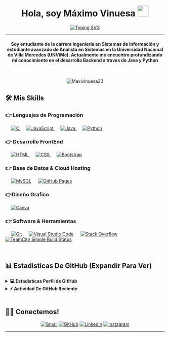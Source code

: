 
<h1 align="center">Hola, soy Máximo Vinuesa <img src="https://media.giphy.com/media/hvRJCLFzcasrR4ia7z/giphy.gif" width="35"></h1>
<p align="center">
  <a href="https://git.io/typing-svg"><img src="https://readme-typing-svg.demolab.com?font=Fira+Code&pause=1000&width=435&lines=Estudiante++De+Ingenier%C3%ADa+En+Sistemas+De+Informaci%C3%B3n;Estudiante+Avanzado+De+Analista+En+Sistemas;Estudiante+Java+BackEnd+en+Alura" alt="Typing SVG" /></a>
</p>
<hr/>
<h4 align="center">Soy entudiante de la carrera Ingenieria en Sistemas de Información y estudiante avanzado de Analista en Sistemas en la Universidad Nacional de Villa Mercedes (UNViMe). Actualmente me encuentro profundizando mi conocimiento en el desarrollo Backend a traves de Java y Python</h4>
<br>
<p align="center"> <img src="https://komarev.com/ghpvc/?username=Maxivinuesa23&label=Profile%20views&color=0e75b6&style=plastic" alt="Maxivinuesa23" /> </p>


## 🛠️ Mis Skills

### 👉 Lenguajes de Programación

<p align="left"> 
  &emsp; 
  <a href="https://www.cprogramming.com/" target="_blank"> 
    <img alt="C" src="https://img.shields.io/badge/C%20-%232370ED.svg?logo=c&logoColor=white">
  </a> 
  &emsp;
  <a href="https://developer.mozilla.org/en-US/docs/Web/JavaScript" target="_blank"> 
     <img alt="JavaScript" src="https://img.shields.io/badge/JavaScript%20-%23F7DF1E.svg?logo=javascript&logoColor=black">
   </a>
  &emsp;
  <a href="https://www.java.com" target="_blank"> 
    <img alt="Java" src="https://img.shields.io/badge/Java-%23007396.svg?logo=java&logoColor=white">
  </a>
  &emsp;
   <a href="https://www.python.org" target="_blank">
    <img alt="Python" src="https://img.shields.io/badge/Python%20-%2314354C.svg?logo=python&logoColor=white">
  </a>
</p>

### 👉 Desarrollo FrontEnd
<p align="left"> 
  &emsp; 
  <a href="https://www.w3.org/html/" target="_blank"> 
   <img alt="HTML" src="https://img.shields.io/badge/HTML5%20-%23E34F26.svg?logo=html5&logoColor=white">
  </a>   
  &emsp;
  <a href="https://www.w3schools.com/css/" target="_blank">
    <img alt="CSS" src="https://img.shields.io/badge/CSS%20-%231572B6.svg?logo=css3&logoColor=white">
  </a> 
   &emsp;
  <a href="https://getbootstrap.com" target="_blank"> 
    <img alt="Bootstrap" src="https://img.shields.io/badge/Bootstrap-%23563D7C.svg?style=flat&logo=bootstrap&logoColor=white"/>
  </a>
</p>

### 👉 Base de Datos & Cloud Hosting
<p align="left">
  &emsp;
    <a href="https://www.mysql.com/"><img alt="MySQL" src="https://img.shields.io/badge/MySQL-%2300f.svg?style=flat&llogo=mysql&logoColor=white"></a>
  &emsp;
    <a href="https://www.github.com"><img alt="GitHub Pages" src="https://img.shields.io/badge/GitHub%20Pages-%23327FC7.svg?style=flat&llogo=github&logoColor=white"></a>
 </p>
  
### 👉Diseño Grafico
<p align="left">
    &emsp;
  <a href="#">
  	<img alt="Canva" src="https://img.shields.io/badge/Canva-%2300C4CC.svg?style=flat&logo=Canva&logoColor=white"/>
  </a>
 </p>

 ### 👉 Software & Herramientas
 
<p>
  &emsp;
    <a href="#"><img alt="Git" src="https://img.shields.io/badge/Git%20-%23F05033.svg?logo=git&logoColor=white"></a>
  &emsp;
    <a href="#"><img alt="Visual Studio Code" src="https://img.shields.io/badge/Visual%20Studio%20Code-0078d7.svg?logo=visual-studio-code&logoColor=white"></a>
  &emsp;
    <a href="#"><img alt="Stack Overflow" src="https://img.shields.io/badge/-Stack%20Overflow-FE7A16?logo=stack-overflow&logoColor=white"></a>
  &emsp;
	<a href="#"><img alt="TeamCity Simple Build Status" src="https://img.shields.io/teamcity/build/s/:buildId"></a>
</p>

<br/>

## 📊 Estadisticas De GitHub (Expandir Para Ver) 


<details> 
  <summary><b>💻 Estadisticas Perfil de GitHub</b></summary>
  <br/>
  <p align="center">
    <a href="https://github.com/Maxivinuesa23/github-readme-stats"><img alt="Maxivinuesa23 Estadisticas GitHub" src="https://github-readme-stats.vercel.app/api?username=Maxivinuesa23&show_icons=true&count_private=true&theme=algolia" height="192px"/></a>
<br/>
  &nbsp;
	  <img src="https://github-readme-stats.vercel.app/api/top-langs?username=Maxivinuesa23&show_icons=true&locale=en&layout=compact&theme=algolia" alt="Maxivinuesa23" height="192px"/>
  <br/>
  </p>
</details>


<details>
  <summary><b>⚡ Actividad De GitHub Reciente</b></summary>
  <br/>
   <a href="https://github.com/Maxivinuesa23"><img alt="Maxivinuesa23 Activity Graph" src="https://activity-graph.herokuapp.com/graph?username=Maxivinuesa23&custom_title=Maxivinuesa23%20Noronha's%20Contribution%20Graph&theme=react-dark" /></a>
  <br/>

</details>

<br/>

## 🙋‍♀️ Conectemos!
<p align="center">
	<a href="mailto:maxivinuesa23@gmail.com"><img src="https://img.icons8.com/bubbles/50/000000/gmail.png" alt="Gmail"/></a>
	<a href="[https://github.com/Candida18](https://github.com/Maxivinuesa23)"><img src="https://img.icons8.com/bubbles/50/000000/github.png" alt="GitHub"/></a>
	<a href="https://www.linkedin.com/in/maximo-vinuesa/"><img src="https://img.icons8.com/bubbles/50/000000/linkedin.png" alt="LinkedIn"/></a>
	<a href="https://www.instagram.com/maxivinuesa/"><img src="https://img.icons8.com/bubbles/50/000000/instagram.png" alt="Instagram"/></a>
	
</p>

<hr/>








